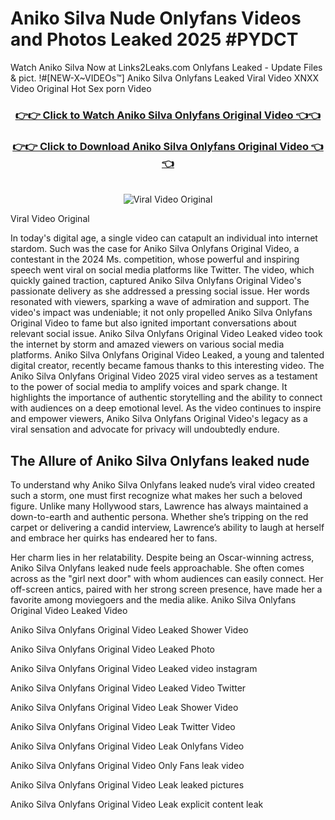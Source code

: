 # Aniko Silva Nude Onlyfans Videos and Photos Leaked 2025 #PYDCT

Watch Aniko Silva Now at Links2Leaks.com Onlyfans Leaked - Update Files & pict. !#[NEW-X~VIDEOs™] Aniko Silva Onlyfans Leaked Viral Video XNXX Video Original Hot Sex porn Video
<br>
<div align="center">
<h3><a href="https://links2leaks.com/anikosilva" rel="nofollow">👉👉 Click to Watch Aniko Silva Onlyfans Original Video 👈👈</a></h3>
<h3><a href="https://links2leaks.com/anikosilva" rel="nofollow">👉👉 Click to Download Aniko Silva Onlyfans Original Video 👈👈</a></h3>
<br>
<a href="https://links2leaks.com/anikosilva" rel="nofollow"><img src="https://i.ibb.co/Gkj2r4b/banner.png" alt="Viral Video Original" style="max-width: 100%; display: inline-block;" data-target="animated-image.originalImage"></a>
</div>

Viral Video Original

In today's digital age, a single video can catapult an individual into internet stardom. Such was the case for Aniko Silva Onlyfans Original Video, a contestant in the 2024 Ms. competition, whose powerful and inspiring speech went viral on social media platforms like Twitter.
The video, which quickly gained traction, captured Aniko Silva Onlyfans Original Video's passionate delivery as she addressed a pressing social issue. Her words resonated with viewers, sparking a wave of admiration and support. The video's impact was undeniable; it not only propelled Aniko Silva Onlyfans Original Video to fame but also ignited important conversations about relevant social issue.
Aniko Silva Onlyfans Original Video Leaked video took the internet by storm and amazed viewers on various social media platforms. Aniko Silva Onlyfans Original Video Leaked, a young and talented digital creator, recently became famous thanks to this interesting video.
The Aniko Silva Onlyfans Original Video 2025 viral video serves as a testament to the power of social media to amplify voices and spark change. It highlights the importance of authentic storytelling and the ability to connect with audiences on a deep emotional level. As the video continues to inspire and empower viewers, Aniko Silva Onlyfans Original Video's legacy as a viral sensation and advocate for privacy will undoubtedly endure.

<h2>The Allure of Aniko Silva Onlyfans leaked nude</h2>


To understand why Aniko Silva Onlyfans leaked nude’s viral video created such a storm, one must first recognize what makes her such a beloved figure. Unlike many Hollywood stars, Lawrence has always maintained a down-to-earth and authentic persona. Whether she’s tripping on the red carpet or delivering a candid interview, Lawrence’s ability to laugh at herself and embrace her quirks has endeared her to fans.

Her charm lies in her relatability. Despite being an Oscar-winning actress, Aniko Silva Onlyfans leaked nude feels approachable. She often comes across as the "girl next door" with whom audiences can easily connect. Her off-screen antics, paired with her strong screen presence, have made her a favorite among moviegoers and the media alike.
Aniko Silva Onlyfans Original Video Leaked Video

Aniko Silva Onlyfans Original Video Leaked Shower Video

Aniko Silva Onlyfans Original Video Leaked Photo

Aniko Silva Onlyfans Original Video Leaked video instagram

Aniko Silva Onlyfans Original Video Leaked Video Twitter

Aniko Silva Onlyfans Original Video Leak Shower Video

Aniko Silva Onlyfans Original Video Leak Twitter Video

Aniko Silva Onlyfans Original Video Leak Onlyfans Video

Aniko Silva Onlyfans Original Video Only Fans leak video

Aniko Silva Onlyfans Original Video Leak leaked pictures

Aniko Silva Onlyfans Original Video Leak explicit content leak